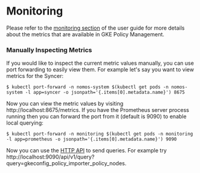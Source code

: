 # Monitoring

Please refer to the [monitoring section](../user/monitoring_and_debugging.md) of
the user guide for more details about the metrics that are available in GKE
Policy Management.

### Manually Inspecting Metrics

If you would like to inspect the current metric values manually, you can use
port forwarding to easily view them. For example let's say you want to view
metrics for the Syncer:

```console
$ kubectl port-forward -n nomos-system $(kubectl get pods -n nomos-system -l app=syncer -o jsonpath='{.items[0].metadata.name}') 8675
```

Now you can view the metric values by visiting http://localhost:8675/metrics. If
you have the Prometheus server process running then you can forward the port
from it (default is 9090) to enable local querying:

```console
$ kubectl port-forward -n monitoring $(kubectl get pods -n monitoring -l app=prometheus -o jsonpath='{.items[0].metadata.name}') 9090
```

Now you can use the
[HTTP API](https://prometheus.io/docs/prometheus/latest/querying/api/) to send
queries. For example try
http://localhost:9090/api/v1/query?query=gkeconfig_policy_importer_policy_nodes.
